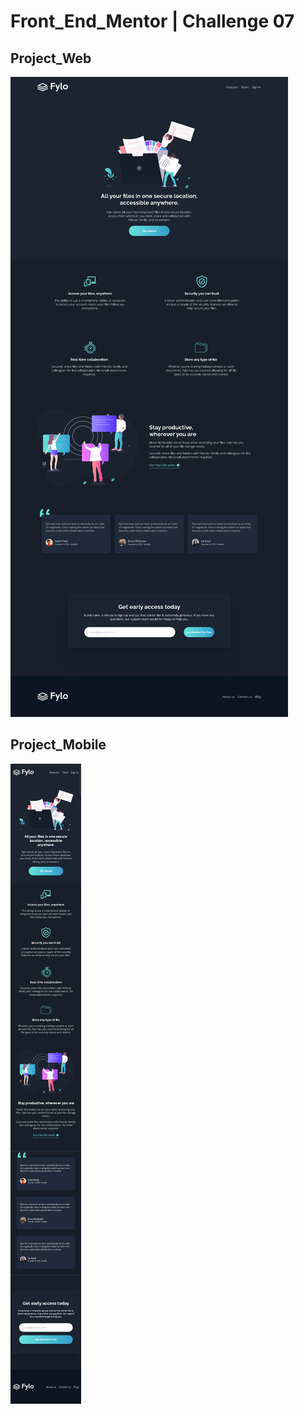 # Front_End_Mentor | Challenge 07

## Project_Web
![Web](https://github.com/Guapiano/Front_End_Mentor/blob/master/Challenge_7/screenshots/screenshot_web.png)

## Project_Mobile
![Web](https://github.com/Guapiano/Front_End_Mentor/blob/master/Challenge_7/screenshots/screenshot_mobile.png)
